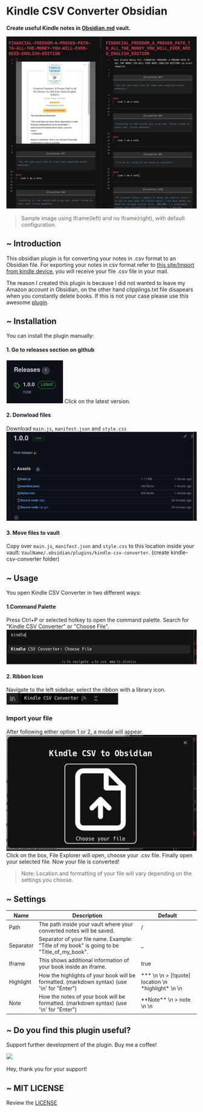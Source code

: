 # Kindle CSV Converter Obsidian
**Create useful Kindle notes in [Obsidian.md](https://obsidian.md/) vault.** 

![](https://github.com/alvaro-cas/kindle-csv-converter-obsidian/blob/main/assets/ss.jpg?raw=true)

> Sample image using Iframe(left) and no Iframe(right), with default configuration.




## ~ Introduction

This obsidian plugin is for converting your notes in .csv format to an Obsidian file. For exporting your notes in csv format refer to [this site/Import from kindle device](https://medium.com/@keisuke_w/how-to-export-kindle-notes-and-highlights-ebce5812bbfc), you will receive your file .csv file in your mail.


The reason I created this plugin is because I did not wanted to leave my Amazon account in Obsidian, on the other hand clipplings.txt file disapears when you constantly delete books. If this is not your case please use this awesome [plugin](https://github.com/hadynz/obsidian-kindle-plugin).




## ~ Installation
You can install the plugin manually:

#### 1. Go to releases section on github
![](https://github.com/alvaro-cas/kindle-csv-converter-obsidian/blob/main/assets/ss_003.jpg?raw=true)
Click on the latest version.

#### 2. Donwload files
Download `main.js`, `manifest.json` and `style.css`
![](https://github.com/alvaro-cas/kindle-csv-converter-obsidian/blob/main/assets/ss_004.jpg?raw=true)

#### 3. Move files to vault
Copy over `main.js`, `manifest.json` and `style.css` to this location inside your vault: `VaulName/.obsidian/plugins/kindle-csv-converter`. (create kindle-csv-converter folder)




## ~ Usage
You open Kindle CSV Converter in two different ways: 

#### 1.Command Palette
Press Ctrl+P or selected hotkey to open the command palette. Search for "Kindle CSV Converter" or "Choose File".
![](https://raw.githubusercontent.com/alvaro-cas/kindle-csv-converter-obsidian/main/assets/ss_001.jpg)

#### 2. Ribbon Icon
Navigate to the left sidebar, select the ribbon with a library icon.
![](https://github.com/alvaro-cas/kindle-csv-converter-obsidian/blob/main/assets/ss_000.jpg?raw=true)

### Import your file
After following either option 1 or 2, a modal will appear.
![](https://github.com/alvaro-cas/kindle-csv-converter-obsidian/blob/main/assets/ss_002.jpg?raw=true)
Click on the box, File Explorer will open, choose your .csv file. Finally open your selected file. Now your file is converted!

> Note: Location and formatting of your file will vary depending on the settings you choose.




## ~ Settings

| Name | Description | Default |
|--|--|--|
| Path | The path inside your vault where your converted notes will be saved. | / |
| Separator | Separator of your file name. Example: "Title of my book" is going to be "Title_of_my_book". | _ |
| Iframe | This shows additional information of your book inside an iframe. | true |
| Highlight | How the highlights of your book will be formatted. (markdown syntax) (use '\n' for "Enter") | *** \n \n > [!quote] location \n \*highlight\* \n \n |
| Note | How the notes of your book will be formatted. (markdown syntax) (use '\n' for "Enter") | \*\*Note\*\* \n > note \n \n |




## ~ Do you find this plugin useful?

Support further development of the plugin. Buy me a coffee!  

<a href="https://www.buymeacoffee.com/alvaro.cas"><img src="https://img.buymeacoffee.com/button-api/?text=Buy me a coffee&emoji=&slug=alvaro.cas&button_colour=FFDD00&font_colour=000000&font_family=Inter&outline_colour=000000&coffee_colour=ffffff"></a>

Hey, thank you for your support!




## ~ MIT LICENSE
Review the [LICENSE](https://github.com/alvaro-cas/kindle-csv-converter-obsidian/blob/main/LICENSE)
